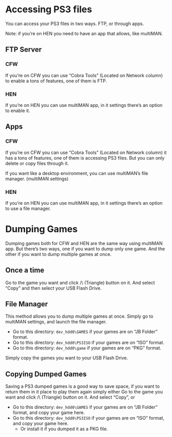 # Accessing PS3 files

You can access your PS3 files in two ways. FTP, or through apps.

Note: if you’re on HEN you need to have an app that allows, like multiMAN.


## FTP Server
### CFW

If you’re on CFW you can use “Cobra Tools” (Located on Network column) to enable a tons of features, one of them is FTP.


### HEN

If you’re on HEN you can use multiMAN app, in it settings there’s an option to enable it.


## Apps
### CFW

If you’re on CFW you can use “Cobra Tools” (Located on Network column) it has a tons of features, one of them is accessing PS3 files. But you can only delete or copy files through it.

If you want like a desktop environment, you can use multiMAN’s file manager. (multiMAN settings)


### HEN

If you’re on HEN you can use multiMAN app, in it settings there’s an option to use a file manager.


# Dumping Games

Dumping games both for CFW and HEN are the same way using multiMAN app. But there’s two ways, one if you want to dump only one game. And the other if you want to dump multiple games at once.


## Once a time

Go to the game you want and click /\ (Triangle) button on it. And select “Copy” and then select your USB Flash Drive.


## File Manager

This method allows you to dump multiple games at once. Simply go to multiMAN settings, and launch the file manager.

- Go to this directory: `dev_hdd0\GAMES` if your games are on “JB Folder” format.
- Go to this directory: `dev_hdd0\PS3ISO` if your games are on “ISO” format.
- Go to this directory: `dev_hdd0\game` if your games are on “PKG” format.

Simply copy the games you want to your USB Flash Drive.


## Copying Dumped Games

Saving a PS3 dumped games is a good way to save space, if you want to return them in it place to play them again simply either Go to the game you want and click /\ (Triangle) button on it. And select “Copy”, or 

- Go to this directory: `dev_hdd0\GAMES` if your games are on “JB Folder” format, and copy your game here.
- Go to this directory: `dev_hdd0\PS3ISO` if your games are on “ISO” format, and copy your game here.
    - Or install it if you dumped it as a PKG file.